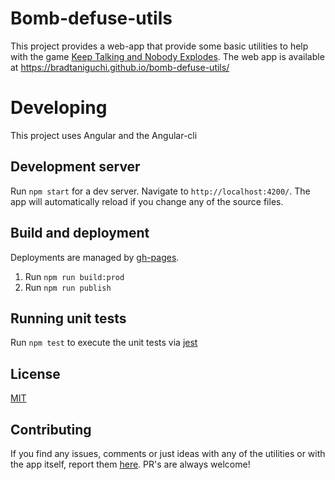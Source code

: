 # Bomb-defuse-utils

This project provides a web-app that provide some basic utilities to help with the game
[Keep Talking and Nobody Explodes](https://keeptalkinggame.com). The web app is available at https://bradtaniguchi.github.io/bomb-defuse-utils/

# Developing

This project uses Angular and the Angular-cli

## Development server

Run `npm start` for a dev server. Navigate to `http://localhost:4200/`. The app will automatically reload if you change any of the source files.

## Build and deployment

Deployments are managed by [gh-pages](https://www.npmjs.com/package/gh-pages).

1. Run `npm run build:prod`
2. Run `npm run publish`

## Running unit tests

Run `npm test` to execute the unit tests via [jest](https://jestjs.io/)

## License

[MIT](LICENSE)

## Contributing

If you find any issues, comments or just ideas with any of the utilities or with the app itself, report them [here](https://github.com/bradtaniguchi/bomb-defuse-utils/issues). PR's are always welcome!
